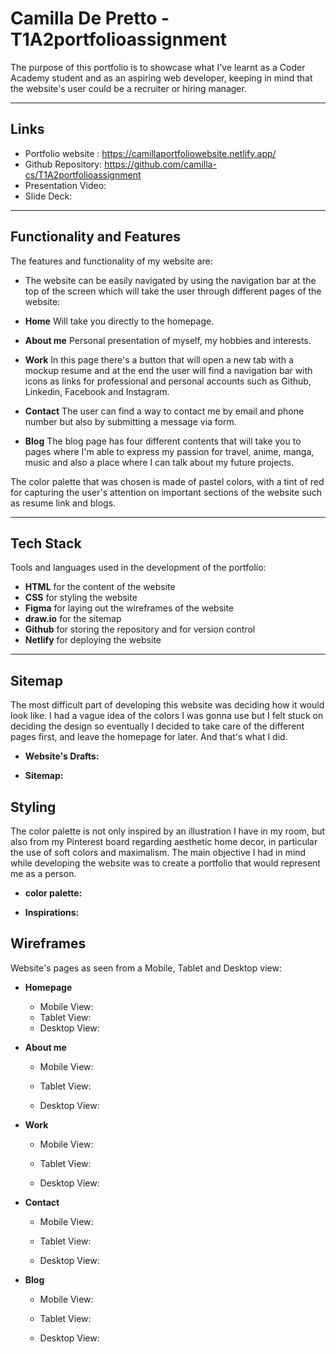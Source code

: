 # Camilla De Pretto - T1A2portfolioassignment

The purpose of this portfolio is to showcase what I've learnt as a Coder Academy student and as an aspiring web developer, keeping in mind that the website's user could be a recruiter or hiring manager. 

___

## **Links** 
+ Portfolio website : https://camillaportfoliowebsite.netlify.app/ 
+ Github Repository: https://github.com/camilla-cs/T1A2portfolioassignment 
+ Presentation Video: 
+ Slide Deck: 

___

## **Functionality and Features** 

The features and functionality of my website are: 
+ The website can be easily navigated by using the navigation bar at the top of the screen which will take the user through different pages of the website: 
+ **Home** Will take you directly to the homepage.
+ **About me** Personal presentation of myself, my hobbies and interests. 
+ **Work** In this page there's a button that will open a new tab with a mockup resume and at the end the user will find a navigation bar with icons as links for professional and personal accounts such as Github, Linkedin, Facebook and Instagram. 

+ **Contact** The user can find a way to contact me by email and phone number but also by submitting a message via form. 
+ **Blog** The blog page has four different contents that will take you to pages where I'm able to express my passion for travel, anime, manga, music and also a place where I can talk about my future projects. 


The color palette that was chosen is made of pastel colors, with a tint of red for capturing the user's attention on important sections of the website such as resume link and blogs. 

___

## **Tech Stack** 
Tools and languages used in the development of the portfolio: 
+ **HTML** for the content of the website
+ **CSS** for styling the website 
+ **Figma** for laying out the wireframes of the website
+ **draw.io** for the sitemap
+ **Github** for storing the repository and for version control 
+ **Netlify** for deploying the website 


___

## **Sitemap**

The most difficult part of developing this website was deciding how it would look like. I had a vague idea of the colors I was gonna use but I felt stuck on deciding the design so eventually I decided to take care of the different pages first, and leave the homepage for later. And that's what I did. 

- **Website's Drafts:** 

- **Sitemap:** 


## **Styling** 
The color palette is not only inspired by an illustration I have in my room, but also from my Pinterest board regarding aesthetic home decor, in particular the use of soft colors and maximalism. 
The main objective I had in mind while developing the website was to create a portfolio that would represent me as a person. 


- **color palette:**

 



- **Inspirations:**



## **Wireframes** 

Website's pages as seen from a Mobile, Tablet and Desktop view: 

- **Homepage** 

    - Mobile View: 
    - Tablet View: 
    - Desktop View: 

- **About me** 

    - Mobile View: 

    - Tablet View: 

    - Desktop View: 

- **Work** 

    - Mobile View: 

    - Tablet View: 

    - Desktop View: 

- **Contact** 

    - Mobile View: 

    - Tablet View: 

    - Desktop View: 

- **Blog** 

    - Mobile View: 

    - Tablet View: 

    - Desktop View: 









